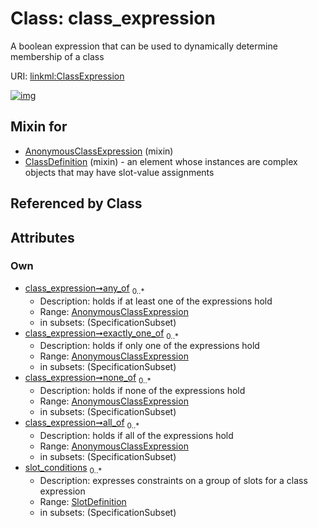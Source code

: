 
# Class: class_expression


A boolean expression that can be used to dynamically determine membership of a class

URI: [linkml:ClassExpression](https://w3id.org/linkml/ClassExpression)


[![img](https://yuml.me/diagram/nofunky;dir:TB/class/[SlotDefinition],[SlotDefinition]<slot_conditions%200..*-++[ClassExpression],[AnonymousClassExpression]<all_of%200..*-++[ClassExpression],[AnonymousClassExpression]<none_of%200..*-++[ClassExpression],[AnonymousClassExpression]<exactly_one_of%200..*-++[ClassExpression],[AnonymousClassExpression]<any_of%200..*-++[ClassExpression],[ClassDefinition]uses%20-.->[ClassExpression],[AnonymousClassExpression]uses%20-.->[ClassExpression],[ClassDefinition],[AnonymousClassExpression])](https://yuml.me/diagram/nofunky;dir:TB/class/[SlotDefinition],[SlotDefinition]<slot_conditions%200..*-++[ClassExpression],[AnonymousClassExpression]<all_of%200..*-++[ClassExpression],[AnonymousClassExpression]<none_of%200..*-++[ClassExpression],[AnonymousClassExpression]<exactly_one_of%200..*-++[ClassExpression],[AnonymousClassExpression]<any_of%200..*-++[ClassExpression],[ClassDefinition]uses%20-.->[ClassExpression],[AnonymousClassExpression]uses%20-.->[ClassExpression],[ClassDefinition],[AnonymousClassExpression])

## Mixin for

 * [AnonymousClassExpression](AnonymousClassExpression.md) (mixin) 
 * [ClassDefinition](ClassDefinition.md) (mixin)  - an element whose instances are complex objects that may have slot-value assignments

## Referenced by Class


## Attributes


### Own

 * [class_expression➞any_of](class_expression_any_of.md)  <sub>0..\*</sub>
     * Description: holds if at least one of the expressions hold
     * Range: [AnonymousClassExpression](AnonymousClassExpression.md)
     * in subsets: (SpecificationSubset)
 * [class_expression➞exactly_one_of](class_expression_exactly_one_of.md)  <sub>0..\*</sub>
     * Description: holds if only one of the expressions hold
     * Range: [AnonymousClassExpression](AnonymousClassExpression.md)
     * in subsets: (SpecificationSubset)
 * [class_expression➞none_of](class_expression_none_of.md)  <sub>0..\*</sub>
     * Description: holds if none of the expressions hold
     * Range: [AnonymousClassExpression](AnonymousClassExpression.md)
     * in subsets: (SpecificationSubset)
 * [class_expression➞all_of](class_expression_all_of.md)  <sub>0..\*</sub>
     * Description: holds if all of the expressions hold
     * Range: [AnonymousClassExpression](AnonymousClassExpression.md)
     * in subsets: (SpecificationSubset)
 * [slot_conditions](slot_conditions.md)  <sub>0..\*</sub>
     * Description: expresses constraints on a group of slots for a class expression
     * Range: [SlotDefinition](SlotDefinition.md)
     * in subsets: (SpecificationSubset)
